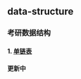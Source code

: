 ## data-structure
### 考研数据结构
#### 1. [单链表](https://github.com/Voyager-One/data-structure/tree/master/List)
**更新中**
